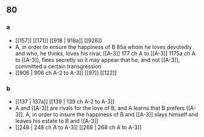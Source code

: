 ## 80
### a
- [[157]] [[171]] [[918 | 918a]] [[926]] 
- A, in order to ensure the happiness of B 85a whom he loves devotedly and who, he thinks, loves his rival, [[A-3]] 177 ch A to [[A-3]] 1175a ch A to [[A-3]], fiees secretly so it may appear that he, and not [[A-3]], committed a certain transgression
- [[906 | 906 ch A-2 to A-3]] [[97]] [[122]] 

### b
- [[137 | 137a]] [[139 | 139 ch A-2 to A-3]] 
- A and [[A-3]] are rivals for the love of B, and A learns that B prefers [[A-3]]. A, in order to insure the happiness of B and [[A-3]] slays himself and leaves his estate to B and [[A-3]]
- [[248 | 248 ch A to A-3]] [[268 | 268 ch A to A-3]] 

